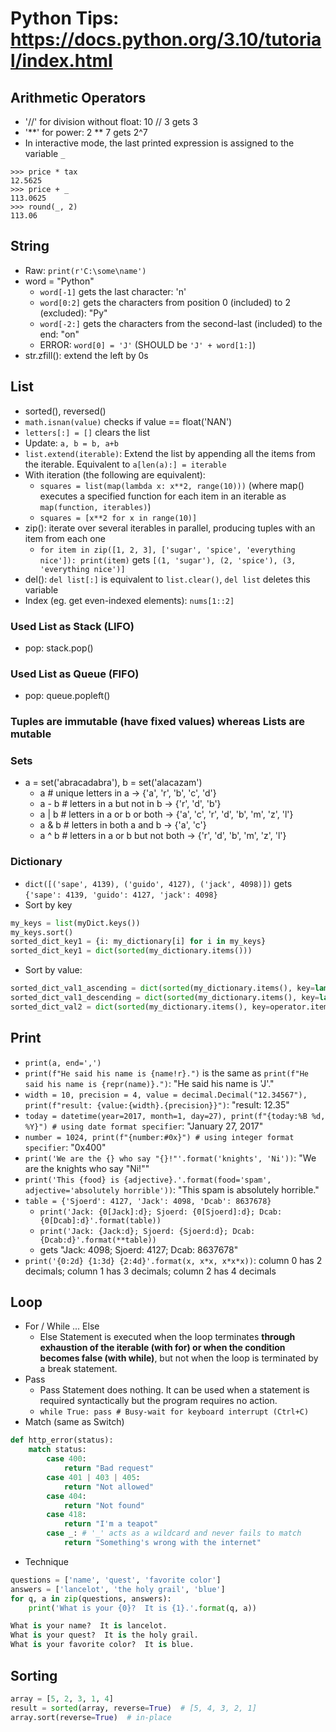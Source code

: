 # Python Tips: https://docs.python.org/3.10/tutorial/index.html
## Arithmetic Operators
* '//' for division without float: 10 // 3 gets 3
* '\*\*' for power: 2 ** 7 gets 2^7
* In interactive mode, the last printed expression is assigned to the variable ```_```
```
>>> price * tax
12.5625
>>> price + _
113.0625
>>> round(_, 2)
113.06
```
## String
* Raw: ```print(r'C:\some\name')```
* word = "Python"
  * ```word[-1]``` gets the last character: 'n'
  * ```word[0:2]``` gets the characters from position 0 (included) to 2 (excluded): "Py"
  * ```word[-2:]``` gets the characters from the second-last (included) to the end: "on"
  * ERROR: ```word[0] = 'J'``` (SHOULD be ```'J' + word[1:]```)
* str.zfill(): extend the left by 0s
## List
* sorted(), reversed()
* ```math.isnan(value)``` checks if value == float('NAN')
* ```letters[:] = []``` clears the list
* Update: ```a, b = b, a+b```
* ```list.extend(iterable)```: Extend the list by appending all the items from the iterable. Equivalent to ```a[len(a):] = iterable```
* With iteration (the following are equivalent):
  * ```squares = list(map(lambda x: x**2, range(10)))``` (where map() executes a specified function for each item in an iterable as ```map(function, iterables)```)
  * ```squares = [x**2 for x in range(10)]```
* zip(): iterate over several iterables in parallel, producing tuples with an item from each one
  * ```for item in zip([1, 2, 3], ['sugar', 'spice', 'everything nice']): print(item)``` gets ```[(1, 'sugar'), (2, 'spice'), (3, 'everything nice')]```
* del(): ```del list[:]``` is equivalent to ```list.clear()```, ```del list``` deletes this variable
* Index (eg. get even-indexed elements): ```nums[1::2]```
### Used List as Stack (LIFO)
* pop: stack.pop()
### Used List as Queue (FIFO)
* pop: queue.popleft()
### Tuples are immutable (have fixed values) whereas Lists are mutable
### Sets
* a = set('abracadabra'), b = set('alacazam')
  * a # unique letters in a -> {'a', 'r', 'b', 'c', 'd'}
  * a - b # letters in a but not in b -> {'r', 'd', 'b'}
  * a | b # letters in a or b or both -> {'a', 'c', 'r', 'd', 'b', 'm', 'z', 'l'}
  * a & b # letters in both a and b -> {'a', 'c'}
  * a ^ b # letters in a or b but not both -> {'r', 'd', 'b', 'm', 'z', 'l'}
### Dictionary
* ```dict([('sape', 4139), ('guido', 4127), ('jack', 4098)])``` gets ```{'sape': 4139, 'guido': 4127, 'jack': 4098}```
* Sort by key
```py
my_keys = list(myDict.keys())
my_keys.sort()
sorted_dict_key1 = {i: my_dictionary[i] for i in my_keys}
sorted_dict_key1 = dict(sorted(my_dictionary.items()))
```
* Sort by value:
```py
sorted_dict_val1_ascending = dict(sorted(my_dictionary.items(), key=lambda x: x[1]))  # anonymous lambda function takes x as input, and uses x[1] to sort
sorted_dict_val1_descending = dict(sorted(my_dictionary.items(), key=lambda x: x[1], reverse=True))
sorted_dict_val2 = dict(sorted(my_dictionary.items(), key=operator.itemgetter(1)))
```
## Print
* ```print(a, end=',')```
* ```print(f"He said his name is {name!r}.")``` is the same as ```print(f"He said his name is {repr(name)}.")```: "He said his name is 'J'."
* ```width = 10, precision = 4, value = decimal.Decimal("12.34567"), print(f"result: {value:{width}.{precision}}")```: "result:      12.35"
* ```today = datetime(year=2017, month=1, day=27), print(f"{today:%B %d, %Y}") # using date format specifier```: "January 27, 2017"
* ```number = 1024, print(f"{number:#0x}") # using integer format specifier```: "0x400"
* ```print('We are the {} who say "{}!"'.format('knights', 'Ni'))```: "We are the knights who say "Ni!""
* ```print('This {food} is {adjective}.'.format(food='spam', adjective='absolutely horrible'))```: "This spam is absolutely horrible."
* ```table = {'Sjoerd': 4127, 'Jack': 4098, 'Dcab': 8637678}```
  * ```print('Jack: {0[Jack]:d}; Sjoerd: {0[Sjoerd]:d}; Dcab: {0[Dcab]:d}'.format(table))```
  * ```print('Jack: {Jack:d}; Sjoerd: {Sjoerd:d}; Dcab: {Dcab:d}'.format(**table))```
  * gets "Jack: 4098; Sjoerd: 4127; Dcab: 8637678"
* ```print('{0:2d} {1:3d} {2:4d}'.format(x, x*x, x*x*x))```: column 0 has 2 decimals; column 1 has 3 decimals; column 2 has 4 decimals
## Loop
* For / While ... Else
  * Else Statement is executed when the loop terminates **through exhaustion of the iterable (with for) or when the condition becomes false (with while)**, but not when the loop is terminated by a break statement.
* Pass
  * Pass Statement does nothing. It can be used when a statement is required syntactically but the program requires no action.
  * ```while True: pass # Busy-wait for keyboard interrupt (Ctrl+C)```
* Match (same as Switch)
```py
def http_error(status):
    match status:
        case 400:
            return "Bad request"
        case 401 | 403 | 405:
            return "Not allowed"
        case 404:
            return "Not found"
        case 418:
            return "I'm a teapot"
        case _: # '_' acts as a wildcard and never fails to match
            return "Something's wrong with the internet"
``` 
* Technique
```py
questions = ['name', 'quest', 'favorite color']
answers = ['lancelot', 'the holy grail', 'blue']
for q, a in zip(questions, answers):
    print('What is your {0}?  It is {1}.'.format(q, a))

What is your name?  It is lancelot.
What is your quest?  It is the holy grail.
What is your favorite color?  It is blue.
```
## Sorting
```py
array = [5, 2, 3, 1, 4]
result = sorted(array, reverse=True)  # [5, 4, 3, 2, 1]
array.sort(reverse=True)  # in-place
```
